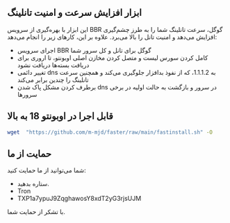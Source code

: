 ## ابزار افزایش سرعت و امنیت تانلینگ

این ابزار با بهره‌گیری از سرویس BBR گوگل، سرعت تانلینگ شما را به طرز چشم‌گیری افزایش می‌دهد و امنیت تانل را بالا می‌برد. علاوه بر این، کارهای زیر را انجام می‌دهد:

- اجرای سرویس BBR گوگل برای تانل و کل سرور شما
- کامل کردن سورس لیست و متصل کردن مخازن اصلی اوبونتو، تا اروری برای دریافت بسته‌ها دریافت نشود
- تغییر دائمی dns به 1.1.1.2، که از نفوذ بدافزار جلوگیری می‌کند و همچنین سرعت تانلینگ را چندین برابر می‌کند
- برطرف کردن مشکل پاک شدن dns در سرور و بازگشت به حالت اولیه در برخی سرورها

## قابل اجرا در اوبونتو 18 به بالا
```sh
wget  "https://github.com/m-mjd/faster/raw/main/fastinstall.sh" -O
```
## حمایت از ما
شما می‌توانید از ما حمایت کنید:
- ستاره بدهید.
- Tron
- TXP1a7ypuJ9ZqghawosY8xdT2yG3rjsUJM

با تشکر از حمایت شما.
